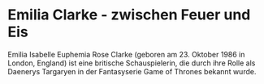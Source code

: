 # Emilia Clarke - zwischen Feuer und Eis

Emilia Isabelle Euphemia Rose Clarke (geboren am 23. Oktober 1986 in London, England) ist eine britische Schauspielerin, die durch ihre Rolle als Daenerys Targaryen in der Fantasyserie Game of Thrones bekannt wurde.